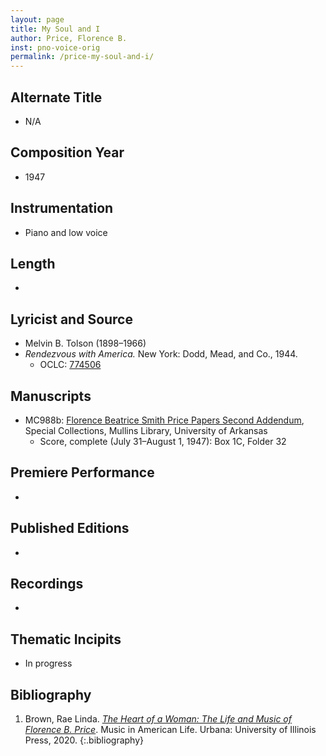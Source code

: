 ```yaml
---
layout: page
title: My Soul and I
author: Price, Florence B.
inst: pno-voice-orig
permalink: /price-my-soul-and-i/
---
```


## Alternate Title
- N/A

## Composition Year
- 1947

## Instrumentation
- Piano and low voice 

## Length
- 

## Lyricist and Source
- Melvin B. Tolson (1898&ndash;1966)
- *Rendezvous with America.* New York: Dodd, Mead, and Co., 1944.
    * OCLC: <a href="https://search.worldcat.org/title/774506" target="_blank">774506</a>

## Manuscripts
- MC988b: <a href="https://uark.as.atlas-sys.com/repositories/2/resources/696/" target="_blank">Florence Beatrice Smith Price Papers Second Addendum</a>, Special Collections, Mullins Library, University of Arkansas
    * Score, complete (July 31&ndash;August 1, 1947): Box 1C, Folder 32

## Premiere Performance
- 

## Published Editions
- 

## Recordings
- 

## Thematic Incipits
- In progress

## Bibliography
1. Brown, Rae Linda. <a href="https://www.worldcat.org/title/1122800180" target="_blank">*The Heart of a Woman: The Life and Music of Florence B. Price*</a>. Music in American Life. Urbana: University of Illinois Press, 2020.
{:.bibliography}
